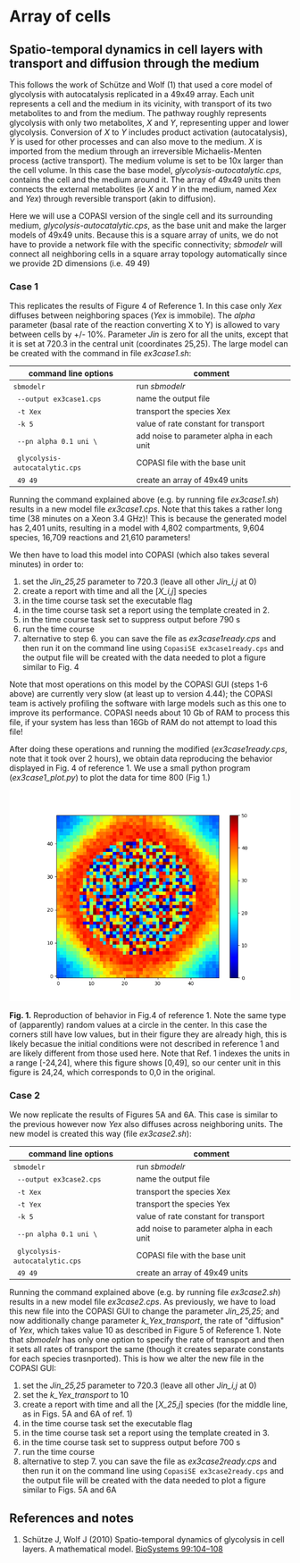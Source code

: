 # Array of cells
## Spatio-temporal dynamics in cell layers with transport and diffusion through the medium

This follows the work of Schütze and Wolf (1) that used a core model of glycolysis with autocatalysis replicated in a 49x49 array. Each unit represents a cell and the medium in its vicinity, with transport of its two metabolites to and from the medium. The pathway roughly represents glycolysis with only two metabolites, *X* and *Y*, representing upper and lower glycolysis. Conversion of *X* to *Y* includes product activation (autocatalysis), *Y* is used for other processes and can also move to the medium. *X* is imported from the medium through an irreversible Michaelis-Menten process (active transport). The medium volume is set to be 10x larger than the cell volume. In this case the base model, *glycolysis-autocatalytic.cps*, contains the cell and the medium around it. The array of 49x49 units then connects the external metabolites (ie *X* and *Y* in the medium, named *Xex* and *Yex*) through reversible transport (akin to diffusion).

Here we will use a COPASI version of the single cell and its surrounding medium, *glycolysis-autocatalytic.cps*, as the base unit and make the larger models of 49x49 units. Because this is a square array of units, we do not have to provide a network file with the specific connectivity; *sbmodelr* will connect all neighboring cells in a square array topology automatically since we provide 2D dimensions (i.e. 49 49)

### Case 1
This replicates the results of Figure 4 of Reference 1. In this case only *Xex* diffuses between neighboring spaces (*Yex* is immobile). The *alpha* parameter (basal rate of the reaction converting X to Y) is allowed to vary between cells by +/- 10%. Parameter *Jin* is zero for all the units, except that it is set at 720.3 in the central unit (coordinates 25,25). The large model can be created with the command in file *ex3case1.sh*:

| command line options             | comment                                   |
| -------------------------------- | ----------------------------------------- |
|``sbmodelr``                      | run *sbmodelr*                            |
|`` --output ex3case1.cps``        | name the output file                      |
|`` -t Xex``                       | transport the species Xex                 |
|`` -k 5``                         | value of rate constant for transport      |
|`` --pn alpha 0.1 uni \``         | add noise to parameter alpha in each unit |
|`` glycolysis-autocatalytic.cps`` | COPASI file with the base unit            |
|`` 49 49``                        | create an array of 49x49 units            |

Running the command explained above (e.g. by running file *ex3case1.sh*) results in a new model file *ex3case1.cps*. Note that this takes a rather long time (38 minutes on a Xeon 3.4 GHz)! This is because the generated model has 2,401 units, resulting in a model with 4,802 compartments, 9,604 species, 16,709 reactions and 21,610 parameters!

We then have to load this model into COPASI (which also takes several minutes) in order to:

 1. set the *Jin_25,25* parameter to 720.3 (leave all other *Jin_i,j* at 0)
 2. create a report with time and all the [*X_i,j*] species
 3. in the time course task set the executable flag
 4. in the time course task set a report using the template created in 2.
 5. in the time course task set to suppress output before 790 s
 6. run the time course
 7. alternative to step 6. you can save the file as *ex3case1ready.cps* and then run it on the command line using ``CopasiSE ex3case1ready.cps`` and the output file will be created with the data needed to plot a figure similar to Fig. 4

Note that most operations on this model by the COPASI GUI (steps 1-6 above) are currently very slow (at least up to version 4.44); the COPASI team is actively profiling the software with large models such as this one to improve its performance. COPASI needs about 10 Gb of RAM to process this file, if your system has less than 16Gb of RAM do not attempt to load this file!

After doing these operations and running the modified (*ex3case1ready.cps*, note that it took over 2 hours), we obtain data reproducing the behavior displayed in Fig. 4 of reference 1. We use a small python program (*ex3case1_plot.py*) to plot the data for time 800 (Fig 1.)

![Reproduction of behavior in Fig.4 of reference 1 ](ex3case1.png)

**Fig. 1.** Reproduction of behavior in Fig.4 of reference 1. Note the same type of (apparently) random values at a circle in the center. In this case the corners  still have low values, but in their figure they are already high, this is likely becasue the initial conditions were not described in reference 1 and are likely different from those used here. Note that Ref. 1 indexes the units in a range [-24,24], where this figure shows [0,49], so our center unit in this figure is 24,24, which corresponds to 0,0 in the original.


### Case 2

We now replicate the results of Figures 5A and 6A. This case is similar to the previous however now *Yex* also diffuses across neighboring units. The new model is created this way (file *ex3case2.sh*):

| command line options             | comment                                   |
| -------------------------------- | ----------------------------------------- |
|``sbmodelr``                      | run *sbmodelr*                            |
|`` --output ex3case2.cps``        | name the output file                      |
|`` -t Xex``                       | transport the species Xex                 |
|`` -t Yex``                       | transport the species Yex                 |
|`` -k 5``                         | value of rate constant for transport      |
|`` --pn alpha 0.1 uni \``         | add noise to parameter alpha in each unit |
|`` glycolysis-autocatalytic.cps`` | COPASI file with the base unit            |
|`` 49 49``                        | create an array of 49x49 units            |

Running the command explained above (e.g. by running file *ex3case2.sh*) results in a new model file *ex3case2.cps*. As previously, we have to load this new file into the COPASI GUI to change the parameter *Jin_25,25*; and now additionally change parameter *k_Yex_transport*, the rate of "diffusion" of *Yex*, which takes value 10 as described in Figure 5 of Reference 1. Note that *sbmodelr* has only one option to specify the rate of transport and then it sets all rates of transport the same (though it creates separate constants for each species trasnported). This is how we alter the new file in the COPASI GUI:

 1. set the *Jin_25,25* parameter to 720.3 (leave all other *Jin_i,j* at 0)
 2. set the *k_Yex_transport* to 10
 3. create a report with time and all the [*X_25,j*] species (for the middle line, as in Figs. 5A and 6A of ref. 1)
 4. in the time course task set the executable flag
 5. in the time course task set a report using the template created in 3.
 6. in the time course task set to suppress output before 700 s
 7. run the time course
 8. alternative to step 7. you can save the file as *ex3case2ready.cps* and then run it on the command line using ``CopasiSE ex3case2ready.cps`` and the output file will be created with the data needed to plot a figure similar to Figs. 5A and 6A

## References and notes

1. Schütze J, Wolf J (2010) Spatio-temporal dynamics of glycolysis in cell layers. A mathematical model. [BioSystems 99:104–108](https://doi.org/10.1016/j.biosystems.2009.10.002)

